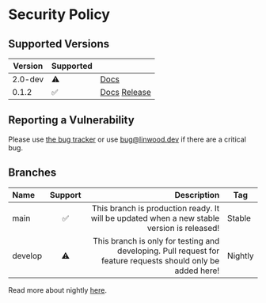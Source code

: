 # Security Policy

## Supported Versions

| Version | Supported          |                                                                                                                                            |
| ------- | ------------------ | ------------------------------------------------------------------------------------------------------------------------------------------ |
| 2.0-dev | :warning:          | [Docs](https://docs.flow.linwood.dev/docs/dev/intro) |
| 0.1.2   | :white_check_mark: | [Docs](https://docs.flow.linwood.dev/docs/dev/intro) [Release](https://github.com/LinwoodDev/Flow/releases/tag/v0.1.0)         |

## Reporting a Vulnerability

Please use [the bug tracker](https://github.com/LinwoodDev/Flow/issues) or use <bug@linwood.dev> if there are a critical bug.

## Branches

| Name    | Support |                                                                                                  Description | Tag     |
| :------ | :-----: | -----------------------------------------------------------------------------------------------------------: | ------- |
| main    |    ✅    |                   This branch is production ready. It will be updated when a new stable version is released! | Stable  |
| develop |    ⚠️    | This branch is only for testing and developing. Pull request for feature requests should only be added here! | Nightly |

Read more about nightly [here](https://docs.flow.linwood.dev/nightly).

